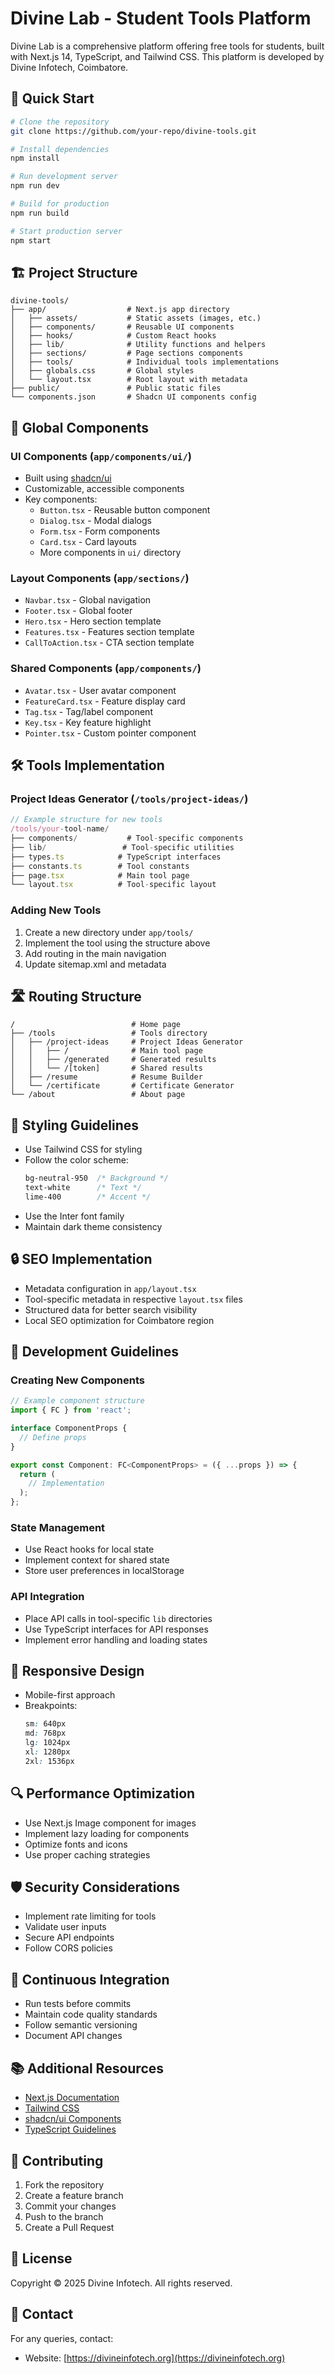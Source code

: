 # Divine Lab - Student Tools Platform

Divine Lab is a comprehensive platform offering free tools for students, built with Next.js 14, TypeScript, and Tailwind CSS. This platform is developed by Divine Infotech, Coimbatore.

## 🚀 Quick Start

```bash
# Clone the repository
git clone https://github.com/your-repo/divine-tools.git

# Install dependencies
npm install

# Run development server
npm run dev

# Build for production
npm run build

# Start production server
npm start
```

## 🏗️ Project Structure

```
divine-tools/
├── app/                  # Next.js app directory
│   ├── assets/           # Static assets (images, etc.)
│   ├── components/       # Reusable UI components
│   ├── hooks/            # Custom React hooks
│   ├── lib/              # Utility functions and helpers
│   ├── sections/         # Page sections components
│   ├── tools/            # Individual tools implementations
│   ├── globals.css       # Global styles
│   └── layout.tsx        # Root layout with metadata
├── public/               # Public static files
└── components.json       # Shadcn UI components config
```

## 🧩 Global Components

### UI Components (`app/components/ui/`)
- Built using [shadcn/ui](https://ui.shadcn.com/)
- Customizable, accessible components
- Key components:
  - `Button.tsx` - Reusable button component
  - `Dialog.tsx` - Modal dialogs
  - `Form.tsx` - Form components
  - `Card.tsx` - Card layouts
  - More components in `ui/` directory

### Layout Components (`app/sections/`)
- `Navbar.tsx` - Global navigation
- `Footer.tsx` - Global footer
- `Hero.tsx` - Hero section template
- `Features.tsx` - Features section template
- `CallToAction.tsx` - CTA section template

### Shared Components (`app/components/`)
- `Avatar.tsx` - User avatar component
- `FeatureCard.tsx` - Feature display card
- `Tag.tsx` - Tag/label component
- `Key.tsx` - Key feature highlight
- `Pointer.tsx` - Custom pointer component

## 🛠️ Tools Implementation

### Project Ideas Generator (`/tools/project-ideas/`)
```typescript
// Example structure for new tools
/tools/your-tool-name/
├── components/           # Tool-specific components
├── lib/                 # Tool-specific utilities
├── types.ts            # TypeScript interfaces
├── constants.ts        # Tool constants
├── page.tsx            # Main tool page
└── layout.tsx          # Tool-specific layout
```

### Adding New Tools
1. Create a new directory under `app/tools/`
2. Implement the tool using the structure above
3. Add routing in the main navigation
4. Update sitemap.xml and metadata

## 🛣️ Routing Structure

```
/                          # Home page
├── /tools                 # Tools directory
│   ├── /project-ideas     # Project Ideas Generator
│   │   ├── /              # Main tool page
│   │   ├── /generated     # Generated results
│   │   └── /[token]       # Shared results
│   ├── /resume            # Resume Builder
│   └── /certificate       # Certificate Generator
└── /about                 # About page
```

## 🎨 Styling Guidelines

- Use Tailwind CSS for styling
- Follow the color scheme:
  ```css
  bg-neutral-950  /* Background */
  text-white      /* Text */
  lime-400        /* Accent */
  ```
- Use the Inter font family
- Maintain dark theme consistency

## 🔒 SEO Implementation

- Metadata configuration in `app/layout.tsx`
- Tool-specific metadata in respective `layout.tsx` files
- Structured data for better search visibility
- Local SEO optimization for Coimbatore region

## 🧪 Development Guidelines

### Creating New Components
```typescript
// Example component structure
import { FC } from 'react';

interface ComponentProps {
  // Define props
}

export const Component: FC<ComponentProps> = ({ ...props }) => {
  return (
    // Implementation
  );
};
```

### State Management
- Use React hooks for local state
- Implement context for shared state
- Store user preferences in localStorage

### API Integration
- Place API calls in tool-specific `lib` directories
- Use TypeScript interfaces for API responses
- Implement error handling and loading states

## 📱 Responsive Design

- Mobile-first approach
- Breakpoints:
  ```css
  sm: 640px
  md: 768px
  lg: 1024px
  xl: 1280px
  2xl: 1536px
  ```

## 🔍 Performance Optimization

- Use Next.js Image component for images
- Implement lazy loading for components
- Optimize fonts and icons
- Use proper caching strategies

## 🛡️ Security Considerations

- Implement rate limiting for tools
- Validate user inputs
- Secure API endpoints
- Follow CORS policies

## 🔄 Continuous Integration

- Run tests before commits
- Maintain code quality standards
- Follow semantic versioning
- Document API changes

## 📚 Additional Resources

- [Next.js Documentation](https://nextjs.org/docs)
- [Tailwind CSS](https://tailwindcss.com/docs)
- [shadcn/ui Components](https://ui.shadcn.com)
- [TypeScript Guidelines](https://www.typescriptlang.org/docs/)

## 🤝 Contributing

1. Fork the repository
2. Create a feature branch
3. Commit your changes
4. Push to the branch
5. Create a Pull Request

## 📝 License

Copyright © 2025 Divine Infotech. All rights reserved.

## 🔗 Contact

For any queries, contact:
- Website: [https://divineinfotech.org](https://divineinfotech.org)
